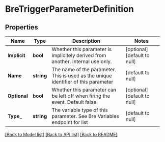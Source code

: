 # BreTriggerParameterDefinition

## Properties
Name | Type | Description | Notes
------------ | ------------- | ------------- | -------------
**Implicit** | **bool** | Whether this parameter is implicitely derived from another. Internal use only. | [optional] [default to null]
**Name** | **string** | The name of the parameter. This is used as the unique identifier of this parameter | [default to null]
**Optional** | **bool** | Whether this parameter can be left off when firing the event. Default false | [optional] [default to null]
**Type_** | **string** | The variable type of this parameter. See Bre Variables endpoint for list | [default to null]

[[Back to Model list]](../README.md#documentation-for-models) [[Back to API list]](../README.md#documentation-for-api-endpoints) [[Back to README]](../README.md)


